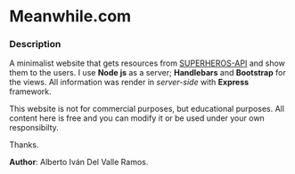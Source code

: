 # Meanwhile.com

### Description

A minimalist website that gets resources from [SUPERHEROS-API](https://superheroapi.com/api) and show them to the users. I use **Node js** as a server; **Handlebars**  and **Bootstrap** for the views. All information was render in *server-side* with **Express** framework.

This website is not for commercial purposes, but educational purposes. All content here is free and you can modify it or be used under your own responsibilty.

Thanks.

**Author**: Alberto Iván Del Valle Ramos.

